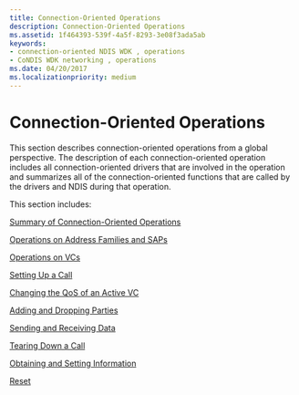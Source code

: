 ```yaml
---
title: Connection-Oriented Operations
description: Connection-Oriented Operations
ms.assetid: 1f464393-539f-4a5f-8293-3e08f3ada5ab
keywords:
- connection-oriented NDIS WDK , operations
- CoNDIS WDK networking , operations
ms.date: 04/20/2017
ms.localizationpriority: medium
---
```


# Connection-Oriented Operations





This section describes connection-oriented operations from a global perspective. The description of each connection-oriented operation includes all connection-oriented drivers that are involved in the operation and summarizes all of the connection-oriented functions that are called by the drivers and NDIS during that operation.

This section includes:

[Summary of Connection-Oriented Operations](summary-of-connection-oriented-operations.md)

[Operations on Address Families and SAPs](operations-on-address-families-and-saps.md)

[Operations on VCs](operations-on-vcs.md)

[Setting Up a Call](setting-up-a-call.md)

[Changing the QoS of an Active VC](changing-the-qos-of-an-active-vc.md)

[Adding and Dropping Parties](adding-and-dropping-parties.md)

[Sending and Receiving Data](sending-and-receiving-data.md)

[Tearing Down a Call](tearing-down-a-call.md)

[Obtaining and Setting Information](obtaining-and-setting-information.md)

[Reset](reset.md)

 

 





